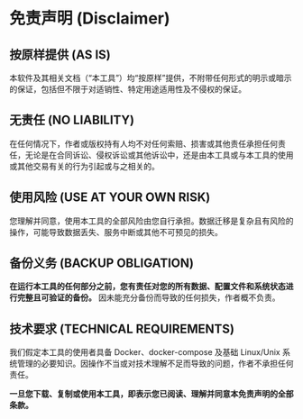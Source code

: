 # 免责声明 (Disclaimer)

## 按原样提供 (AS IS)
本软件及其相关文档（“本工具”）均“按原样”提供，不附带任何形式的明示或暗示的保证，包括但不限于对适销性、特定用途适用性及不侵权的保证。

## 无责任 (NO LIABILITY)
在任何情况下，作者或版权持有人均不对任何索赔、损害或其他责任承担任何责任，无论是在合同诉讼、侵权诉讼或其他诉讼中，还是由本工具或与本工具的使用或其他交易有关的行为引起或与之相关的。

## 使用风险 (USE AT YOUR OWN RISK)
您理解并同意，使用本工具的全部风险由您自行承担。数据迁移是复杂且有风险的操作，可能导致数据丢失、服务中断或其他不可预见的损失。

## 备份义务 (BACKUP OBLIGATION)
**在运行本工具的任何部分之前，您有责任对您的所有数据、配置文件和系统状态进行完整且可验证的备份。** 因未能充分备份而导致的任何损失，作者概不负责。

## 技术要求 (TECHNICAL REQUIREMENTS)
我们假定本工具的使用者具备 Docker、docker-compose 及基础 Linux/Unix 系统管理的必要知识。因操作不当或对技术理解不足而导致的问题，作者不承担任何责任。

**一旦您下载、复制或使用本工具，即表示您已阅读、理解并同意本免责声明的全部条款。**